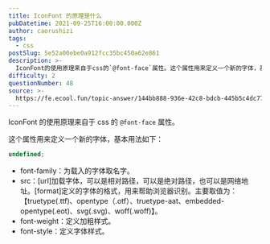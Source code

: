 ```yaml
---
title: IconFont 的原理是什么
pubDatetime: 2021-09-25T16:00:00.000Z
author: caorushizi
tags:
  - css
postSlug: 5e52a00ebe0a912fcc35bc450a62e861
description: >-
  IconFont的使用原理来自于css的`@font-face`属性。这个属性用来定义一个新的字体，基本用法如下：```typescriptundefined```*font-family：为载入的字
difficulty: 2
questionNumber: 48
source: >-
  https://fe.ecool.fun/topic-answer/144bb888-936e-42c8-bdcb-445b5c4dc774?orderBy=updateTime&order=desc&tagId=11
---
```


IconFont 的使用原理来自于 css 的 `@font-face` 属性。

这个属性用来定义一个新的字体，基本用法如下：

```typescript
undefined;
```

- font-family：为载入的字体取名字。
- src：\[url\]加载字体，可以是相对路径，可以是绝对路径，也可以是网络地址。\[format\]定义的字体的格式，用来帮助浏览器识别。主要取值为：【truetype(.ttf)、opentype（.otf）、truetype-aat、embedded-opentype(.eot)、svg(.svg)、woff(.woff)】。
- font-weight：定义加粗样式。
- font-style：定义字体样式。
